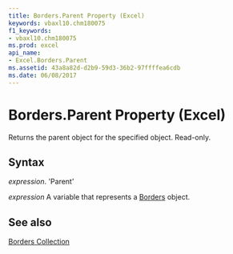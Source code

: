 ```yaml
---
title: Borders.Parent Property (Excel)
keywords: vbaxl10.chm180075
f1_keywords:
- vbaxl10.chm180075
ms.prod: excel
api_name:
- Excel.Borders.Parent
ms.assetid: 43a8a82d-d2b9-59d3-36b2-97ffffea6cdb
ms.date: 06/08/2017
---
```



# Borders.Parent Property (Excel)

Returns the parent object for the specified object. Read-only.


## Syntax

 _expression_. 'Parent'

 _expression_ A variable that represents a [Borders](./Excel.Borders.md) object.


## See also


[Borders Collection](Excel.Borders.md)

